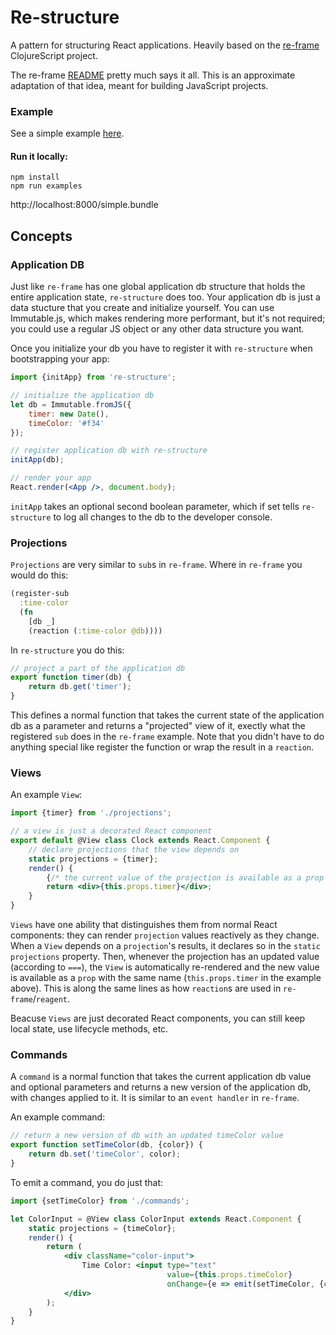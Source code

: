 
# Re-structure

A pattern for structuring React applications.  Heavily based on the [re-frame](https://github.com/Day8/re-frame) ClojureScript project.

The re-frame [README](https://github.com/Day8/re-frame/blob/master/README.md) pretty much says it all.  This is an approximate adaptation of that idea, meant for building JavaScript projects.

### Example

See a simple example [here](examples/simple/).

#### Run it locally:

```
npm install
npm run examples
```

http://localhost:8000/simple.bundle

## Concepts

### Application DB

Just like `re-frame` has one global application db structure that holds the entire application state, `re-structure` does too.  Your application db is just a data stucture that you create and initialize yourself.  You can use Immutable.js, which makes rendering more performant, but it's not required; you could use a regular JS object or any other data structure you want.

Once you initialize your db you have to register it with `re-structure` when bootstrapping your app:

```jsx
import {initApp} from 're-structure';

// initialize the application db
let db = Immutable.fromJS({
    timer: new Date(),
    timeColor: '#f34'
});

// register application db with re-structure
initApp(db);

// render your app
React.render(<App />, document.body);
```

`initApp` takes an optional second boolean parameter, which if set tells `re-structure` to log all changes to the db to the developer console.

### Projections

`Projections` are very similar to `sub`s in `re-frame`.  Where in `re-frame` you would do this:

```cljs
(register-sub
  :time-color
  (fn
    [db _]
    (reaction (:time-color @db))))
```

In `re-structure` you do this:

```js
// project a part of the application db 
export function timer(db) {
    return db.get('timer');
}
```

This defines a normal function that takes the current state of the application db as a parameter and returns a "projected" view of it, exectly what the registered `sub` does in the `re-frame` example.  Note that you didn't have to do anything special like register the function or wrap the result in a `reaction`.

### Views

An example `View`:

```jsx
import {timer} from './projections';

// a view is just a decorated React component
export default @View class Clock extends React.Component {
    // declare projections that the view depends on
    static projections = {timer};
    render() {
        {/* the current value of the projection is available as a prop */}
        return <div>{this.props.timer}</div>;
    }
}
```

`Views` have one ability that distinguishes them from normal React components: they can render `projection` values reactively as they change.  When a `View` depends on a `projection`'s results, it declares so in the `static projections` property.  Then, whenever the projection has an updated value (according to `===`), the `View` is automatically re-rendered and the new value is available as a `prop` with the same name (`this.props.timer` in the example above).  This is along the same lines as how `reaction`s are used in `re-frame`/`reagent`.

Beacuse `Views` are just decorated React components, you can still keep local state, use lifecycle methods, etc.

### Commands

A `command` is a normal function that takes the current application db value and optional parameters and returns a new version of the application db, with changes applied to it.  It is similar to an `event handler` in `re-frame`.

An example command:

```js
// return a new version of db with an updated timeColor value
export function setTimeColor(db, {color}) {
    return db.set('timeColor', color);
}
```

To emit a command, you do just that:

```jsx
import {setTimeColor} from './commands';

let ColorInput = @View class ColorInput extends React.Component {
    static projections = {timeColor};
    render() {
        return (
            <div className="color-input">
                Time Color: <input type="text"
                                   value={this.props.timeColor}
                                   onChange={e => emit(setTimeColor, {color: e.target.value})}/>
            </div>
        );
    }
}
```
